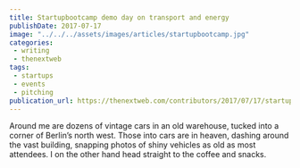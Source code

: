 ```yaml
---
title: Startupbootcamp demo day on transport and energy
publishDate: 2017-07-17
image: "../../../assets/images/articles/startupbootcamp.jpg"
categories:
 - writing
 - thenextweb
tags:
 - startups
 - events
 - pitching
publication_url: https://thenextweb.com/contributors/2017/07/17/startupbootcamp-demo-day-transport-energy/#.tnw_GC3oSW3u
---
```


Around me are dozens of vintage cars in an old warehouse, tucked into a corner of Berlin’s north west. Those into cars are in heaven, dashing around the vast building, snapping photos of shiny vehicles as old as most attendees. I on the other hand head straight to the coffee and snacks.

